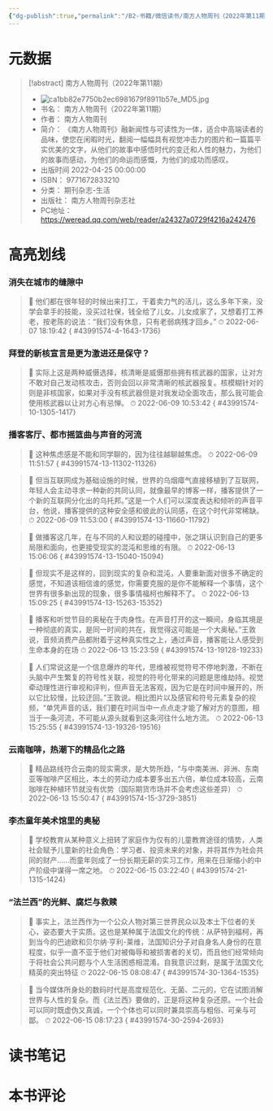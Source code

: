 ```yaml
---
{"dg-publish":true,"permalink":"/B2-书籍/微信读书/南方人物周刊（2022年第11期）/"}
---
```


# 元数据
> [!abstract] 南方人物周刊（2022年第11期）
> - ![ca1bb82e7750b2ec6981679f8911b57e_MD5.jpg](/img/user/images/ca1bb82e7750b2ec6981679f8911b57e_MD5.jpg)
> - 书名： 南方人物周刊（2022年第11期）
> - 作者： 南方人物周刊
> - 简介： 《南方人物周刊》融新闻性与可读性为一体，适合中高端读者的品味，使您在闲暇时光，翻阅一幅幅具有视觉冲击力的图片和一篇篇平实优美的文字，从他们的故事中感悟时代的变迁和人性的魅力，为他们的故事而感动，为他们的命运而感慨，为他们的成功而感叹。
> - 出版时间 2022-04-25 00:00:00
> - ISBN： 9771672833210
> - 分类： 期刊杂志-生活
> - 出版社： 南方人物周刊杂志社
> - PC地址：https://weread.qq.com/web/reader/a24327a0729f4216a242476

# 高亮划线

### 消失在城市的缝隙中

> 📌 他们都在很年轻的时候出来打工，干着卖力气的活儿，这么多年下来，没学会拿手的技能，没买过社保，钱全给了儿女。儿女成家了，又想着打工养老，按老陈的说法：“我们没有休息，只有老弱病残才回乡。” 
> ⏱ 2022-06-07 18:19:42
{ #43991574-4-1643-1736}


### 拜登的新核宣言是更为激进还是保守？

> 📌 实际上这是两种威慑选择，核清晰是威慑那些拥有核武器的国家，让对方不敢对自己发动核攻击，否则会回以非常清晰的核武器报复。核模糊针对的则是非核国家，如果对手没有核武器但是对我发动全面攻击，那么我可能会使用核武器以让对方心有忌惮。 
> ⏱ 2022-06-09 10:53:42
{ #43991574-10-1305-1417}


### 播客客厅、都市摇篮曲与声音的河流

> 📌 这种焦虑感是不能和同学聊的，因为往往越聊越焦虑。 
> ⏱ 2022-06-09 11:51:57
{ #43991574-13-11302-11326}


> 📌 但当互联网成为基础设施的时候，世界的乌烟瘴气直接移植到了互联网，年轻人会主动寻求一种新的共同认同，就像最早的博客一样，播客提供了一个新的互联网分化出的乌托邦。”这是一个人们可以深度表达和倾听的声音平台，他说，播客提供的这种安全感和彼此的认同感，在这个时代非常稀缺。 
> ⏱ 2022-06-09 11:53:00
{ #43991574-13-11660-11792}


> 📌 做播客这几年，在与不同的人和议题的碰撞中，张之琪认识到自己的更多局限和面向，也更接受现实的混沌和思维的有限。 
> ⏱ 2022-06-13 15:06:06
{ #43991574-13-15040-15094}


> 📌 但现实不是这样的，回到现实的复杂和混沌，人要重新面对很多不确定的感觉，不知道该相信谁的感觉，你需要克服的是你不能解释一个事情，这个世界有很多新出现的现象，很多事情福柯也解释不了。 
> ⏱ 2022-06-13 15:09:25
{ #43991574-13-15263-15352}


> 📌 播客和听觉节目的奥秘在于肉身性。在声音打开的这一瞬间，身临其境是一种彻底的真实，是同一时间的共在，我觉得这可能是一个大奥秘。”王敦说，音频消费产品都附着于这种真实性之上，通过声音，播客能让人感受到生命本身的在场 
> ⏱ 2022-06-13 15:23:59
{ #43991574-13-19128-19233}


> 📌 人们常说这是一个信息爆炸的年代，思维被视觉符号不停地刺激，不断在头脑中产生繁复的符号性关联，视觉的符号化带来的问题是思维劫持。视觉牵动理性进行审视和评判，但声音无法客观，因为它是在时间中展开的，所以它比较慢，比较迂回。”王敦说。相比图片以及感官和符号元素复杂的视频，“单凭声音的话，我们要在时间当中一点点走才能了解对方的意图，相当于一条河流，不可能从源头就看到这条河往什么地方流。 
> ⏱ 2022-06-13 15:25:55
{ #43991574-13-19326-19516}


### 云南咖啡，热潮下的精品化之路

> 📌 精品路线符合云南的现实需求，是大势所趋，“与中南美洲、非洲、东南亚等咖啡产区相比，本土的劳动力成本要多出五六倍，单位成本较高，云南咖啡在种植环节就没有优势（国际期货市场并不会考虑这些差异） 
> ⏱ 2022-06-13 15:50:47
{ #43991574-15-3729-3851}


### 李杰童年美术馆里的奥秘

> 📌 学校教育从某种意义上扭转了家庭作为仅有的儿童教育途径的情势，人类社会赋予儿童新的社会角色：学习者、投资未来的对象，并将其作为社会共同的财产……而童年则成了一份长期无薪的实习工作，用来在日渐缩小的中产阶级中谋得一席之地。 
> ⏱ 2022-06-15 03:22:40
{ #43991574-21-1315-1424}


### “法兰西”的光鲜、腐烂与救赎

> 📌 事实上，法兰西作为一个公众人物对第三世界民众以及本土下位者的关心，姿态要大于实质。这也是某种属于法国文化的传统：从萨特到福柯，再到当今的巴迪欧和贝尔纳·亨利-莱维，法国知识分子对自身名人身份的在意程度，似乎一直不亚于他们对被侮辱和被损害者的关切，而且他们经常倾向于将社会公共问题与个人生活困惑相混淆。自我意识过剩，是属于法国文化精英的突出特征 
> ⏱ 2022-06-15 08:08:47
{ #43991574-30-1364-1535}


> 📌 当今媒体所身处的数码时代是高度规范化、无菌、二元的，它在试图消解世界与人性的复杂。而《法兰西》要做的，正是将这种复杂还原。一个社会可以同时既虚伪又真诚，一个个体也可以同时兼具崇高与粗俗、可亲与可鄙。 
> ⏱ 2022-06-15 08:17:23
{ #43991574-30-2594-2693}


# 读书笔记

# 本书评论
